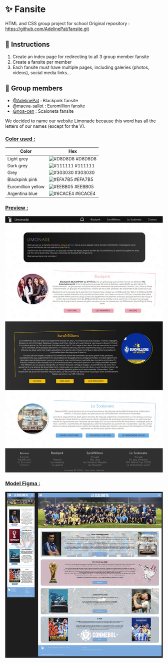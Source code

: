  # ✨ Fansite
 HTML and CSS group project for school 
 Original repository : https://github.com/AdelinePat/fansite.git

 ## 📝 Instructions
 1. Create an index page for redirecting to all 3 group member fansite
 2. Create a fansite per member
 3. Each fansite must have multiple pages, including galeries (photos, videos), social media links...

## 👥 Group members
- [@AdelinePat](https://github.com/AdelinePat) : Blackpink fansite
- [@maeva-sallot](https://github.com/maeva-sallot) : Euromillion fansite
- [@noa-cen](https://github.com/noa-cen) : Scaloneta fansite
  
We decided to name our website Limonade because this word has all the letters of our names (except for the V). 

### <u>Color used :</u>
| Color             | Hex                                                                |
| ----------------- | ------------------------------------------------------------------ |
| Light grey | ![#D8D8D8](https://via.placeholder.com/10/D8D8D8?text=+) #D8D8D8 |
| Dark grey | ![#111111](https://via.placeholder.com/10/111111?text=+) #111111 |
| Grey | ![#303030](https://via.placeholder.com/10/303030?text=+) #303030 |
| Blackpink pink | ![#EFA7B5](https://via.placeholder.com/10/EFA7B5?text=+) #EFA7B5 |
| Euromillion yellow | ![#EEBB05](https://via.placeholder.com/10/EEBB05?text=+) #EEBB05 |
| Argentina blue| ![#6CACE4](https://via.placeholder.com/10/6CACE4?text=+) #6CACE4 |

### <u>Preview :</u>
![Limonade screenshot](./preview_index.jpg)

### <u>Model Figma :</u>
![Scaloneta model](./maquette.png)
